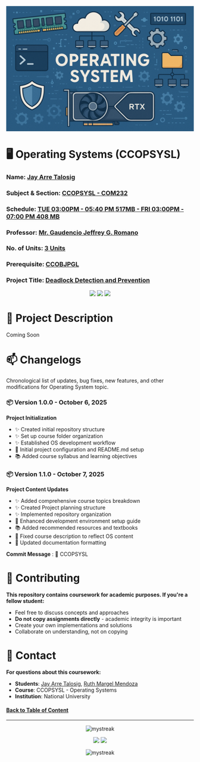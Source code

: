 <!-- Background github cover with short introduction down below -->
<img src="https://github.com/flexycode/CCOPSYSL/blob/main/assets/CCOPSYSL2.png" />

# 🖥️ Operating Systems (CCOPSYSL)

### Name: [Jay Arre Talosig](https://github.com/flexycode)  
### Subject & Section: [CCOPSYSL - COM232](https://onlineapp.national-u.edu.ph/portal/services.php)
### Schedule: [TUE 03:00PM - 05:40 PM 517MB - FRI 03:00PM - 07:00 PM 408 MB](https://calendly.com/)
### Professor: [Mr. Gaudencio Jeffrey G. Romano](https://www.foi.gov.ph/agencies/pnp/)     
### No. of Units: [3 Units](https://www.youtube.com/watch?v=UVJSA2N39NU&list=RDUVJSA2N39NU&start_radio=1)
### Prerequisite: [CCOBJPGL](https://github.com/flexycode/CCOBJPGL-JAVA)
### Project Title: [Deadlock Detection and Prevention](https://www.youtube.com/watch?v=dQw4w9WgXcQ&list=RDdQw4w9WgXcQ&start_radio=1)

<!-- 🤖 Operating System 🤖 -->
<div align="center">
<img src="https://media.giphy.com/media/v1.Y2lkPTc5MGI3NjExaHprOXVnaHBtMGQ4ZHJ5N3Z6bHA5N3dlcDI0ZjR5c2M5ZTZ0YmNjdSZlcD12MV9zdGlja2Vyc19zZWFyY2gmY3Q9cw/8vqF2nBJc24Merhx2R/giphy.gif" width="250">
<img src="https://media.giphy.com/media/v1.Y2lkPTc5MGI3NjExaHprOXVnaHBtMGQ4ZHJ5N3Z6bHA5N3dlcDI0ZjR5c2M5ZTZ0YmNjdSZlcD12MV9zdGlja2Vyc19zZWFyY2gmY3Q9cw/Vf3ZKdillTMOOaOho0/giphy.gif" width="300">
<img src="https://media.giphy.com/media/v1.Y2lkPTc5MGI3NjExaHprOXVnaHBtMGQ4ZHJ5N3Z6bHA5N3dlcDI0ZjR5c2M5ZTZ0YmNjdSZlcD12MV9zdGlja2Vyc19zZWFyY2gmY3Q9cw/H1jSPXCJmo8AZi3gdP/giphy.gif" width="250">
</div>

# 📜 Project Description
Coming Soon


<!-- Always document your changes, pull-request, bugfix, updates, patch notes for this final project. Always use this "🧊 Flight Booking" for commiting message for "pushing code" or "Pull-request"   -->
# 📫 Changelogs 
Chronological list of updates, bug fixes, new features, and other modifications for Operating System topic.

### 📦 Version 1.0.0 - October 6, 2025
**Project Initialization**
- ✨ Created initial repository structure
- ✨ Set up course folder organization
- ✨ Established OS development workflow
- 🔧 Initial project configuration and README.md setup
- 📚 Added course syllabus and learning objectives

### 📦 Version 1.1.0 - October 7, 2025
**Project Content Updates**

- ✨ Added comprehensive course topics breakdown
- ✨ Created Project planning structure
- ✨ Implemented repository organization
- 🔧 Enhanced development environment setup guide
- 📚 Added recommended resources and textbooks
- 🐛 Fixed course description to reflect OS content
- 📝 Updated documentation formatting




**Commit Message** : 🧊 CCOPSYSL

# 🤝 Contributing
**This repository contains coursework for academic purposes. If you're a fellow student:**

- Feel free to discuss concepts and approaches
- **Do not copy assignments directly** - academic integrity is important
- Create your own implementations and solutions
- Collaborate on understanding, not on copying

# 📧 Contact
**For questions about this coursework:**

- **Students**: [Jay Arre Talosig](flexycode.dev@gmail.com), [Ruth Margel Mendoza](https://github.com/gzxr1)
- **Course**: CCOPSYSL - Operating Systems
- **Institution**: National University


<!-- Introduction Pannel button link, it will redirect to the top -->

#### [Back to Table of Content](https://www.youtube.com/watch?v=2gJJzspizFk&list=RDfFqxDrmQLnQ&index=13)

<!-- End point line insert Thanks for visiting enjoy your day, feel free to modify this  -->
---

<p align="center">
<img src="https://readme-typing-svg.demolab.com/?lines=Thanks+For+Visiting+Enjoy+Your+Day+~!;" alt="mystreak"/>
</p>

<!-- Siero Miero -->
<div align="center">
<img src="https://media.giphy.com/media/v1.Y2lkPWVjZjA1ZTQ3c2pnOG8ydWR2eGJ1dmljMWptaWczOHJ2dDl2MjYxd3poODl0M3k1bCZlcD12MV9zdGlja2Vyc19zZWFyY2gmY3Q9dHM/dn13YEhVWAbEut2fmR/giphy.gif" width="300">
<img src="https://media.giphy.com/media/v1.Y2lkPWVjZjA1ZTQ3Njc2YTlpaHlrMW85YXE3cDhnNzd3anpsYTg1Nm5wZzUza2NocTVqMCZlcD12MV9zdGlja2Vyc19zZWFyY2gmY3Q9cw/kOTbnTvyoi6jv5P3nV/giphy.gif" width="300">
</div>

<!-- End point line insert Comeback again next time, feel free to modify this  -->
<p align="center">
<img src="https://readme-typing-svg.demolab.com/?lines=Come+Back+Again+next+time" alt="mystreak"/>
</p>

</p>
    
